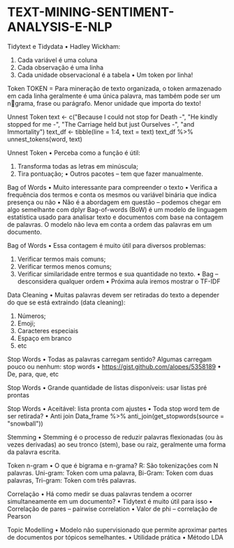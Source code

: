 # TEXT-MINING-SENTIMENT-ANALYSIS-E-NLP

Tidytext e Tidydata • Hadley Wickham:
1. Cada variável é uma coluna
2. Cada observação é uma linha
3. Cada unidade observacional é a tabela • Um token por linha!


Token
TOKEN = Para mineração de texto organizada, o token armazenado em
cada linha geralmente é uma única palavra, mas também pode ser um ngrama, frase ou parágrafo.
Menor unidade que importa do texto!

Unnest Token
text <- c("Because I could not stop for Death -",
"He kindly stopped for me -",
"The Carriage held but just Ourselves -",
"and Immortality")
text_df <- tibble(line = 1:4, text = text)
text_df %>% unnest_tokens(word, text)

Unnest Token • Perceba como a função é útil:
1. Transforma todas as letras em minúscula;
2. Tira pontuação; • Outros pacotes – tem que fazer manualmente.

Bag of Words
• Muito interessante para compreender o texto
• Verifica a frequência dos termos e conta os mesmos ou variável binária que indica 
presença ou não
• Não é a abordagem em questão – podemos chegar em algo semelhante com dplyr
Bag-of-words (BoW) é um modelo de linguagem estatística usado para analisar texto e 
documentos com base na contagem de palavras. O modelo não leva em conta a ordem 
das palavras em um documento.


Bag of Words
• Essa contagem é muito útil para diversos problemas:
1. Verificar termos mais comuns;
2. Verificar termos menos comuns;
3. Verificar similaridade entre termos e sua quantidade no texto.
• Bag – desconsidera qualquer ordem
• Próxima aula iremos mostrar o TF-IDF


Data Cleaning
• Muitas palavras devem ser retiradas do texto a depender do que se está 
extraindo (data cleaning):
1. Números;
2. Emoji;
3. Caracteres especiais
4. Espaço em branco
5. etc


Stop Words
• Todas as palavras carregam sentido? Algumas carregam pouco ou
nenhum: stop words
• https://gist.github.com/alopes/5358189
• De, para, que, etc


Stop Words
• Grande quantidade de listas disponíveis: usar listas pré prontas


Stop Words
• Aceitável: lista pronta com ajustes
• Toda stop word tem de ser retirada?
• Anti join
Data_frame %>% anti_join(get_stopwords(source = "snowball"))


Stemming
• Stemming é o processo de reduzir palavras flexionadas (ou às vezes
derivadas) ao seu tronco (stem), base ou raiz, geralmente uma forma da
palavra escrita.


Token n-gram
•
O que é bigrama e n-grama?
R: São tokenizações com N palavras. Uni-gram: Token com uma palavra, Bi-Gram: Token com duas palavras, Tri-gram: Token com três palavras.

Correlação 
• Há como medir se duas palavras tendem a ocorrer simultaneamente em um
documento?
• Tidytext é muito útil para isso
• Correlação de pares – pairwise correlation
• Valor de phi – correlação de Pearson


Topic Modelling
• Modelo não supervisionado que permite aproximar partes de
documentos por tópicos semelhantes.
• Utilidade prática
• Método LDA

